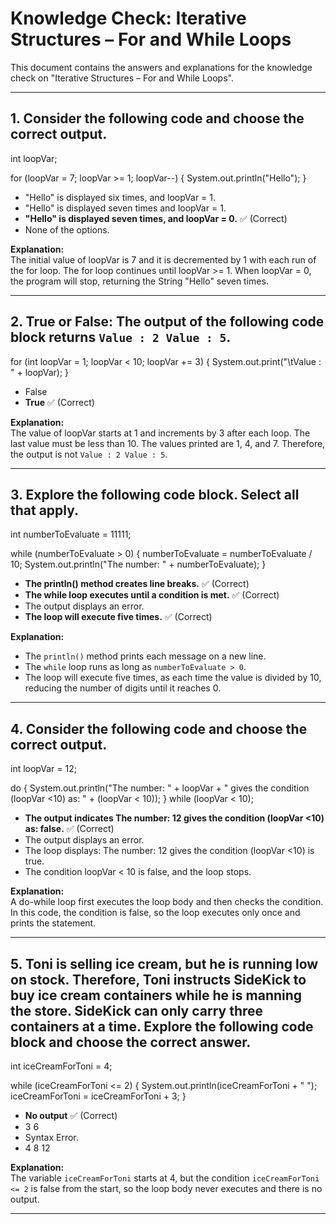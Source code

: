 # Knowledge Check: Iterative Structures – For and While Loops

This document contains the answers and explanations for the knowledge check on "Iterative Structures – For and While Loops".

---

## 1. Consider the following code and choose the correct output.

int loopVar;

for (loopVar = 7; loopVar >= 1; loopVar--) {
    System.out.println("Hello");
}

- "Hello" is displayed six times, and loopVar = 1.
- "Hello" is displayed seven times and loopVar = 1.
- **"Hello" is displayed seven times, and loopVar = 0.** ✅ (Correct)
- None of the options.

**Explanation:**  
The initial value of loopVar is 7 and it is decremented by 1 with each run of the for loop. The for loop continues until loopVar >= 1. When loopVar = 0, the program will stop, returning the String "Hello" seven times.

---

## 2. True or False: The output of the following code block returns `Value : 2 Value : 5`.

for (int loopVar = 1; loopVar < 10; loopVar += 3) {
    System.out.print("\tValue : " + loopVar);
}


- False
- **True** ✅ (Correct)

**Explanation:**  
The value of loopVar starts at 1 and increments by 3 after each loop. The last value must be less than 10. The values printed are 1, 4, and 7. Therefore, the output is not `Value : 2 Value : 5`.

---

## 3. Explore the following code block. Select all that apply.

int numberToEvaluate = 11111;

while (numberToEvaluate > 0) {
    numberToEvaluate = numberToEvaluate / 10;
    System.out.println("The number: " + numberToEvaluate);
}


- **The println() method creates line breaks.** ✅ (Correct)
- **The while loop executes until a condition is met.** ✅ (Correct)
- The output displays an error.
- **The loop will execute five times.** ✅ (Correct)

**Explanation:**  
- The `println()` method prints each message on a new line.
- The `while` loop runs as long as `numberToEvaluate > 0`.
- The loop will execute five times, as each time the value is divided by 10, reducing the number of digits until it reaches 0.

---

## 4. Consider the following code and choose the correct output.

int loopVar = 12;

do {
    System.out.println("The number: " + loopVar + " gives the condition (loopVar <10) as: " + (loopVar < 10));
} while (loopVar < 10);


- **The output indicates The number: 12 gives the condition (loopVar <10) as: false.** ✅ (Correct)
- The output displays an error.
- The loop displays: The number: 12 gives the condition (loopVar <10) is true.
- The condition loopVar < 10 is false, and the loop stops.

**Explanation:**  
A do-while loop first executes the loop body and then checks the condition. In this code, the condition is false, so the loop executes only once and prints the statement.

---

## 5. Toni is selling ice cream, but he is running low on stock. Therefore, Toni instructs SideKick to buy ice cream containers while he is manning the store. SideKick can only carry three containers at a time. Explore the following code block and choose the correct answer.

int iceCreamForToni = 4;

while (iceCreamForToni <= 2) {
    System.out.println(iceCreamForToni + " ");
    iceCreamForToni = iceCreamForToni + 3;
}


- **No output** ✅ (Correct)
- 3 6
- Syntax Error.
- 4 8 12

**Explanation:**  
The variable `iceCreamForToni` starts at 4, but the condition `iceCreamForToni <= 2` is false from the start, so the loop body never executes and there is no output.

---

